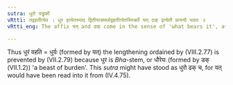 ```yaml
---
sutra: धुरो यड्ढकौ
vRtti: तद्वहतीत्येव । धुर इत्येतस्माद् द्वितीयासमर्थाद्वहतीत्येतस्मिन्नर्थे यत् ठक् इत्येतौ प्रत्ययौ भवतः ॥
vRtti_eng: The affix यत् and ढक् come in the sense of 'what bears it', after the word '_dhura_' in the second case in construction,

---
```

Thus धुरं वहति = धुर्यः (formed by यत्) the lengthening ordained by (VIII.2.77) is prevented by (VII.2.79) because धुर is _Bha_-stem, or धौरेयः (formed by डक् (VII.1.2)) 'a beast of burden'. This _sutra_ might have stood as धुरो ढक् च, for यत् would have been read into it from (IV.4.75).